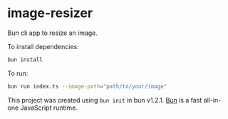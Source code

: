 # image-resizer

Bun cli app to resize an image.

To install dependencies:

```bash
bun install
```

To run:

```bash
bun run index.ts --image-path="path/to/your/image"
```

This project was created using `bun init` in bun v1.2.1. [Bun](https://bun.sh) is a fast all-in-one JavaScript runtime.
